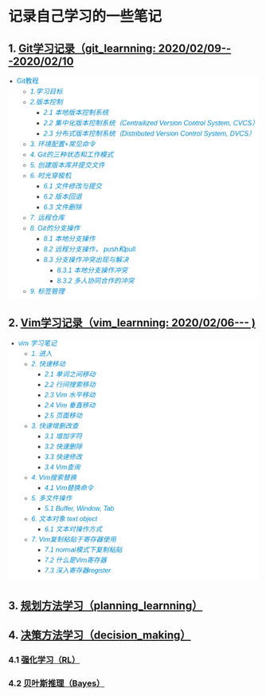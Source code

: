 <!--
 * @Description: Readme.md
 * @Autor: Zhiqi Feng
 * @E-mail: feng_1510@outlook.com
 * @Date: 2021-04-29 22:03:17
 * @LastEditors: Zhiqi Feng
 * @LastEditTime: 2021-06-03 15:40:32
-->
# 记录自己学习的一些笔记
## 1. [Git学习记录（git_learnning: 2020/02/09---2020/02/10](https://github.com/feng1510/learnning/tree/master/git_learnning)
![](images/2021-02-10-21-02-06.png)
## 2. [Vim学习记录（vim_learnning: 2020/02/06---		)](https://github.com/feng1510/learnning/tree/master/vim_learnning)
![](images/2021-02-10-21-02-31.png)

## 3. [规划方法学习（planning_learnning）](https://github.com/feng1510/learnning/tree/master/planning_learnning)

## 4. [决策方法学习（decision_making）](https://github.com/feng1510/learnning/tree/master/decision_making)

### 4.1 [强化学习（RL）](https://github.com/feng1510/learnning/tree/master/decision_making/RL)

### 4.2 [贝叶斯推理（Bayes）]()
